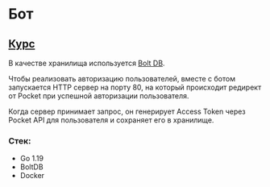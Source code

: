 #  Бот

## <a href="https://">Курс</a>

В качестве хранилища используется <a href="https://github.com/boltdb/bolt">Bolt DB</a>.

Чтобы реализовать авторизацию пользователей, вместе с ботом запускается HTTP сервер на порту 80, на который происходит редирект от Pocket при успешной авторизации пользователя. 

Когда сервер принимает запрос, он генерирует Access Token через Pocket API для пользователя и сохраняет его в хранилище.

### Стек:
- Go 1.19
- BoltDB
- Docker
